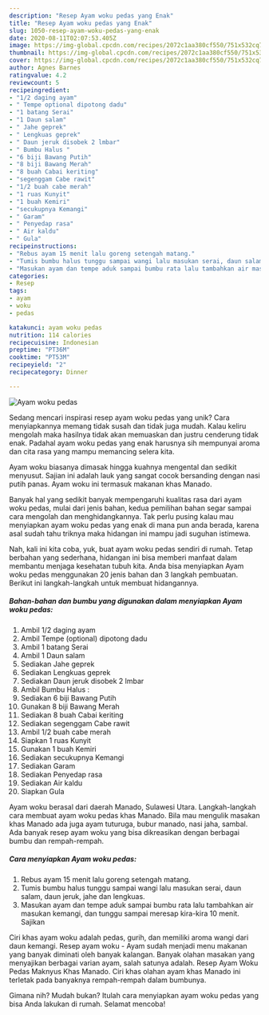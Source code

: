 ```yaml
---
description: "Resep Ayam woku pedas yang Enak"
title: "Resep Ayam woku pedas yang Enak"
slug: 1050-resep-ayam-woku-pedas-yang-enak
date: 2020-08-11T02:07:53.405Z
image: https://img-global.cpcdn.com/recipes/2072c1aa380cf550/751x532cq70/ayam-woku-pedas-foto-resep-utama.jpg
thumbnail: https://img-global.cpcdn.com/recipes/2072c1aa380cf550/751x532cq70/ayam-woku-pedas-foto-resep-utama.jpg
cover: https://img-global.cpcdn.com/recipes/2072c1aa380cf550/751x532cq70/ayam-woku-pedas-foto-resep-utama.jpg
author: Agnes Barnes
ratingvalue: 4.2
reviewcount: 5
recipeingredient:
- "1/2 daging ayam"
- " Tempe optional dipotong dadu"
- "1 batang Serai"
- "1 Daun salam"
- " Jahe geprek"
- " Lengkuas geprek"
- " Daun jeruk disobek 2 lmbar"
- " Bumbu Halus "
- "6 biji Bawang Putih"
- "8 biji Bawang Merah"
- "8 buah Cabai keriting"
- "segenggam Cabe rawit"
- "1/2 buah cabe merah"
- "1 ruas Kunyit"
- "1 buah Kemiri"
- "secukupnya Kemangi"
- " Garam"
- " Penyedap rasa"
- " Air kaldu"
- " Gula"
recipeinstructions:
- "Rebus ayam 15 menit lalu goreng setengah matang."
- "Tumis bumbu halus tunggu sampai wangi lalu masukan serai, daun salam, daun jeruk, jahe dan lengkuas."
- "Masukan ayam dan tempe aduk sampai bumbu rata lalu tambahkan air masukan kemangi, dan tunggu sampai meresap kira-kira 10 menit. Sajikan"
categories:
- Resep
tags:
- ayam
- woku
- pedas

katakunci: ayam woku pedas 
nutrition: 114 calories
recipecuisine: Indonesian
preptime: "PT36M"
cooktime: "PT53M"
recipeyield: "2"
recipecategory: Dinner

---
```



![Ayam woku pedas](https://img-global.cpcdn.com/recipes/2072c1aa380cf550/751x532cq70/ayam-woku-pedas-foto-resep-utama.jpg)

Sedang mencari inspirasi resep ayam woku pedas yang unik? Cara menyiapkannya memang tidak susah dan tidak juga mudah. Kalau keliru mengolah maka hasilnya tidak akan memuaskan dan justru cenderung tidak enak. Padahal ayam woku pedas yang enak harusnya sih mempunyai aroma dan cita rasa yang mampu memancing selera kita.

Ayam woku biasanya dimasak hingga kuahnya mengental dan sedikit menyusut. Sajian ini adalah lauk yang sangat cocok bersanding dengan nasi putih panas. Ayam woku ini termasuk makanan khas Manado.

Banyak hal yang sedikit banyak mempengaruhi kualitas rasa dari ayam woku pedas, mulai dari jenis bahan, kedua pemilihan bahan segar sampai cara mengolah dan menghidangkannya. Tak perlu pusing kalau mau menyiapkan ayam woku pedas yang enak di mana pun anda berada, karena asal sudah tahu triknya maka hidangan ini mampu jadi suguhan istimewa.


Nah, kali ini kita coba, yuk, buat ayam woku pedas sendiri di rumah. Tetap berbahan yang sederhana, hidangan ini bisa memberi manfaat dalam membantu menjaga kesehatan tubuh kita. Anda bisa menyiapkan Ayam woku pedas menggunakan 20 jenis bahan dan 3 langkah pembuatan. Berikut ini langkah-langkah untuk membuat hidangannya.

<!--inarticleads1-->

##### Bahan-bahan dan bumbu yang digunakan dalam menyiapkan Ayam woku pedas:

1. Ambil 1/2 daging ayam
1. Ambil  Tempe (optional) dipotong dadu
1. Ambil 1 batang Serai
1. Ambil 1 Daun salam
1. Sediakan  Jahe geprek
1. Sediakan  Lengkuas geprek
1. Sediakan  Daun jeruk disobek 2 lmbar
1. Ambil  Bumbu Halus :
1. Sediakan 6 biji Bawang Putih
1. Gunakan 8 biji Bawang Merah
1. Sediakan 8 buah Cabai keriting
1. Sediakan segenggam Cabe rawit
1. Ambil 1/2 buah cabe merah
1. Siapkan 1 ruas Kunyit
1. Gunakan 1 buah Kemiri
1. Sediakan secukupnya Kemangi
1. Sediakan  Garam
1. Sediakan  Penyedap rasa
1. Sediakan  Air kaldu
1. Siapkan  Gula


Ayam woku berasal dari daerah Manado, Sulawesi Utara. Langkah-langkah cara membuat ayam woku pedas khas Manado. Bila mau mengulik masakan khas Manado ada juga ayam tuturuga, bubur manado, nasi jaha, sambal. Ada banyak resep ayam woku yang bisa dikreasikan dengan berbagai bumbu dan rempah-rempah. 

<!--inarticleads2-->

##### Cara menyiapkan Ayam woku pedas:

1. Rebus ayam 15 menit lalu goreng setengah matang.
1. Tumis bumbu halus tunggu sampai wangi lalu masukan serai, daun salam, daun jeruk, jahe dan lengkuas.
1. Masukan ayam dan tempe aduk sampai bumbu rata lalu tambahkan air masukan kemangi, dan tunggu sampai meresap kira-kira 10 menit. Sajikan


Ciri khas ayam woku adalah pedas, gurih, dan memiliki aroma wangi dari daun kemangi. Resep ayam woku - Ayam sudah menjadi menu makanan yang banyak diminati oleh banyak kalangan. Banyak olahan masakan yang menyajikan berbagai varian ayam, salah satunya adalah. Resep Ayam Woku Pedas Maknyus Khas Manado. Ciri khas olahan ayam khas Manado ini terletak pada banyaknya rempah-rempah dalam bumbunya. 

Gimana nih? Mudah bukan? Itulah cara menyiapkan ayam woku pedas yang bisa Anda lakukan di rumah. Selamat mencoba!

